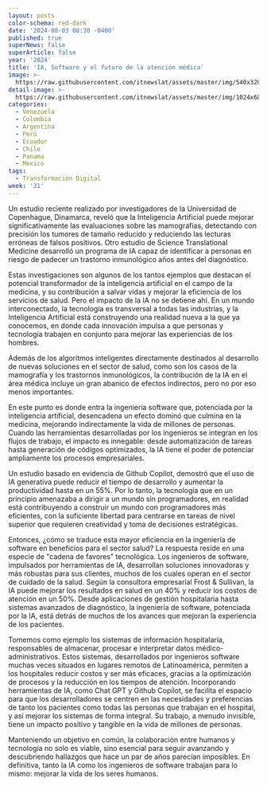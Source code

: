 ```yaml
---
layout: posts
color-schema: red-dark
date: '2024-08-03 08:30 -0400'
published: true
superNews: false
superArticle: false
year: '2024'
title: 'IA, Software y el futuro de la atención médica'
image: >-
  https://raw.githubusercontent.com/itnewslat/assets/master/img/540x320/Giuliana-Corbo-p.jpg
detail-image: >-
  https://raw.githubusercontent.com/itnewslat/assets/master/img/1024x680/Giuliana-Corbo-g.jpg
categories:
  - Venezuela
  - Colombia
  - Argentina
  - Perú
  - Ecuador
  - Chile
  - Panama
  - Mexico
tags:
  - Transformación Digital
week: '31'
---
```

Un estudio reciente realizado por investigadores de la Universidad de Copenhague, Dinamarca, reveló que la Inteligencia Artificial puede mejorar significativamente las evaluaciones sobre las mamografías, detectando con precisión los tumores de tamaño reducido y reduciendo las lecturas erróneas de falsos positivos. Otro estudio de Science Translational Medicine desarrolló un programa de IA capaz de identificar a personas en riesgo de padecer un trastorno inmunológico años antes del diagnóstico. 

Estas investigaciones son algunos de los tantos ejemplos que destacan el potencial transformador de la inteligencia artificial en el campo de la medicina, y su contribución a salvar vidas y mejorar la eficiencia de los servicios de salud. Pero el impacto de la IA no se detiene ahí. En un mundo interconectado, la tecnología es transversal a todas las industrias, y la Inteligencia Artificial está construyendo una realidad nueva a la que ya conocemos, en donde cada innovación impulsa a que personas y tecnología trabajen en conjunto para mejorar las experiencias de los hombres. 

Además de los algoritmos inteligentes directamente destinados al desarrollo de nuevas soluciones en el sector de salud, como son los casos de la mamografía y los trastornos inmunológicos, la contribución de la IA en el área médica incluye un gran abanico de efectos indirectos, pero no por eso menos importantes. 

En este punto es donde entra la ingeniería software que, potenciada por la inteligencia artificial, desencadena un efecto dominó que culmina en la medicina, mejorando indirectamente la vida de millones de personas. Cuando las herramientas desarrolladas por los ingenieros se integran en los flujos de trabajo, el impacto es innegable: desde automatización de tareas hasta generación de códigos optimizados, la IA tiene el poder de potenciar ampliamente los procesos empresariales. 

Un estudio basado en evidencia de Github Copilot, demostró que el uso de IA generativa puede reducir el tiempo de desarrollo y aumentar la productividad hasta en un 55%. Por lo tanto, la tecnología que en un principio amenazaba a dirigir a un mundo sin programadores, en realidad está contribuyendo a construir un mundo con programadores más eficientes, con la suficiente libertad para centrarse en tareas de nivel superior que requieren creatividad y toma de decisiones estratégicas. 

Entonces, ¿cómo se traduce esta mayor eficiencia en la ingeniería de software en beneficios para el sector salud? La respuesta reside en una especie de "cadena de favores" tecnológica. Los ingenieros de software, impulsados por herramientas de IA, desarrollan soluciones innovadoras y más robustas para sus clientes, muchos de los cuales operan en el sector de cuidado de la salud.  Según la consultora empresarial Frost & Sullivan, la IA puede mejorar los resultados en salud en un 40% y reducir los costos de atención en un 50%. Desde aplicaciones de gestión hospitalaria hasta sistemas avanzados de diagnóstico, la ingeniería de software, potenciada por la IA, está detrás de muchos de los avances que mejoran la experiencia de los pacientes.

Tomemos como ejemplo los sistemas de información hospitalaria, responsables de almacenar, procesar e interpretar datos médico-administrativos. Estos sistemas, desarrollados por ingenieros software muchas veces situados en lugares remotos de Latinoamérica, permiten a los hospitales reducir costos y ser más eficaces, gracias a la optimización de procesos y la reducción en los tiempos de atención. Incorporando herramientas de IA, como Chat GPT y Github Copilot, se facilita el espacio para que los desarrolladores se centren en las necesidades y preferencias de tanto los pacientes como todas las personas que trabajan en el hospital, y así mejorar los sistemas de forma integral.  Su trabajo, a menudo invisible, tiene un impacto positivo y tangible en la vida de millones de personas.

Manteniendo un objetivo en común, la colaboración entre humanos y tecnología no solo es viable, sino esencial para seguir avanzando y descubriendo hallazgos que hace un par de años parecían imposibles. En definitiva, tanto la IA como los ingenieros de software trabajan para lo mismo: mejorar la vida de los seres humanos. 


